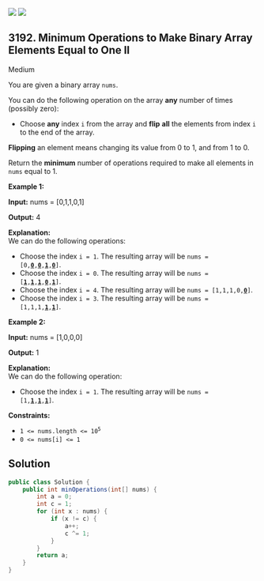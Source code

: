 [![](https://img.shields.io/github/stars/javadev/LeetCode-in-Java?label=Stars&style=flat-square)](https://github.com/javadev/LeetCode-in-Java)
[![](https://img.shields.io/github/forks/javadev/LeetCode-in-Java?label=Fork%20me%20on%20GitHub%20&style=flat-square)](https://github.com/javadev/LeetCode-in-Java/fork)

## 3192\. Minimum Operations to Make Binary Array Elements Equal to One II

Medium

You are given a binary array `nums`.

You can do the following operation on the array **any** number of times (possibly zero):

*   Choose **any** index `i` from the array and **flip** **all** the elements from index `i` to the end of the array.

**Flipping** an element means changing its value from 0 to 1, and from 1 to 0.

Return the **minimum** number of operations required to make all elements in `nums` equal to 1.

**Example 1:**

**Input:** nums = [0,1,1,0,1]

**Output:** 4

**Explanation:**   
 We can do the following operations:

*   Choose the index `i = 1`. The resulting array will be <code>nums = [0,<ins>**0**</ins>,<ins>**0**</ins>,<ins>**1**</ins>,<ins>**0**</ins>]</code>.
*   Choose the index `i = 0`. The resulting array will be <code>nums = [<ins>**1**</ins>,<ins>**1**</ins>,<ins>**1**</ins>,<ins>**0**</ins>,<ins>**1**</ins>]</code>.
*   Choose the index `i = 4`. The resulting array will be <code>nums = [1,1,1,0,<ins>**0**</ins>]</code>.
*   Choose the index `i = 3`. The resulting array will be <code>nums = [1,1,1,<ins>**1**</ins>,<ins>**1**</ins>]</code>.

**Example 2:**

**Input:** nums = [1,0,0,0]

**Output:** 1

**Explanation:**   
 We can do the following operation:

*   Choose the index `i = 1`. The resulting array will be <code>nums = [1,<ins>**1**</ins>,<ins>**1**</ins>,<ins>**1**</ins>]</code>.

**Constraints:**

*   <code>1 <= nums.length <= 10<sup>5</sup></code>
*   `0 <= nums[i] <= 1`

## Solution

```java
public class Solution {
    public int minOperations(int[] nums) {
        int a = 0;
        int c = 1;
        for (int x : nums) {
            if (x != c) {
                a++;
                c ^= 1;
            }
        }
        return a;
    }
}
```